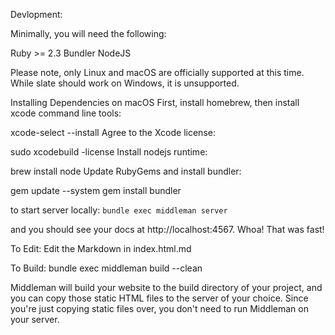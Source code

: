 Devlopment:

Minimally, you will need the following:

Ruby >= 2.3
Bundler
NodeJS

Please note, only Linux and macOS are officially supported at this time. While slate should work on Windows, it is unsupported.

Installing Dependencies on macOS
First, install homebrew, then install xcode command line tools:

xcode-select --install
Agree to the Xcode license:

sudo xcodebuild -license
Install nodejs runtime:

brew install node
Update RubyGems and install bundler:

gem update --system
gem install bundler


to start server locally: ```bundle exec middleman server```

and you should see your docs at http://localhost:4567. Whoa! That was fast!

To Edit:
Edit the Markdown in index.html.md


To Build:
bundle exec middleman build --clean

Middleman will build your website to the build directory of your project, and you can copy those static HTML files to the server of your choice. Since you're just copying static files over, you don't need to run Middleman on your server.